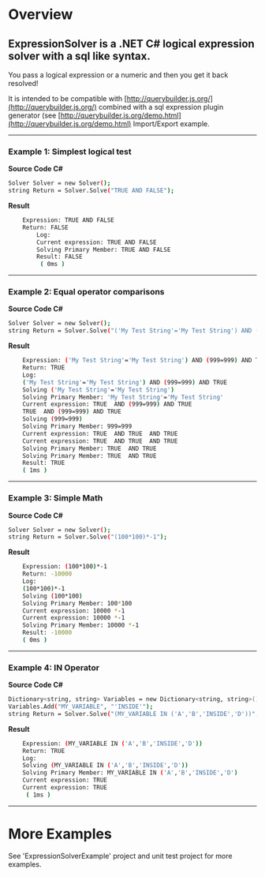 # Overview
## ExpressionSolver is a .NET C# logical expression solver with a sql like syntax.

You pass a logical expression or a numeric and then you get it back resolved!

It is intended to be compatible with [http://querybuilder.js.org/](http://querybuilder.js.org/) combined with a sql expression plugin generator (see [http://querybuilder.js.org/demo.html](http://querybuilder.js.org/demo.html) Import/Export example.

***

### Example 1: Simplest logical test

**Source Code C#**
```sh
Solver Solver = new Solver();
string Return = Solver.Solve("TRUE AND FALSE");
```
**Result**
```sh
	Expression: TRUE AND FALSE
	Return: FALSE
        Log:
        Current expression: TRUE AND FALSE
        Solving Primary Member: TRUE AND FALSE
        Result: FALSE
         ( 0ms )
```

***

### Example 2: Equal operator comparisons
**Source Code C#**
```sh
Solver Solver = new Solver();
string Return = Solver.Solve("('My Test String'='My Test String') AND (999=999) AND TRUE");
```
**Result**
```sh
	Expression: ('My Test String'='My Test String') AND (999=999) AND TRUE
	Return: TRUE
	Log:
	('My Test String'='My Test String') AND (999=999) AND TRUE
	Solving ('My Test String'='My Test String')
	Solving Primary Member: 'My Test String'='My Test String'
	Current expression: TRUE  AND (999=999) AND TRUE
	TRUE  AND (999=999) AND TRUE
	Solving (999=999)
	Solving Primary Member: 999=999
	Current expression: TRUE  AND TRUE  AND TRUE
	Current expression: TRUE  AND TRUE  AND TRUE
	Solving Primary Member: TRUE  AND TRUE
	Solving Primary Member: TRUE  AND TRUE
	Result: TRUE
	( 1ms )
```

***

### Example 3: Simple Math
**Source Code C#**
```sh
Solver Solver = new Solver();
string Return = Solver.Solve("(100*100)*-1");
```
**Result**
```sh
	Expression: (100*100)*-1
	Return: -10000
	Log:
	(100*100)*-1
	Solving (100*100)
	Solving Primary Member: 100*100
	Current expression: 10000 *-1
	Current expression: 10000 *-1
	Solving Primary Member: 10000 *-1
	Result: -10000
	( 0ms )
```

***

### Example 4: IN Operator
**Source Code C#**
```sh
Dictionary<string, string> Variables = new Dictionary<string, string>();
Variables.Add("MY_VARIABLE", "'INSIDE'");
string Return = Solver.Solve("(MY_VARIABLE IN ('A','B','INSIDE','D'))",Variables);
```
**Result**
```sh
	Expression: (MY_VARIABLE IN ('A','B','INSIDE','D'))
	Return: TRUE
	Log:
	Solving (MY_VARIABLE IN ('A','B','INSIDE','D'))
	Solving Primary Member: MY_VARIABLE IN ('A','B','INSIDE','D')
	Current expression: TRUE
	Current expression: TRUE
	 ( 1ms )
```

***

# More Examples
See 'ExpressionSolverExample' project and unit test project for more examples.